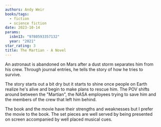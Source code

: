 ```yaml
---
authors: Andy Weir
books/tags:
  - fiction
  - science fiction
date: 2023-10-14
params:
  isbn13: "9780593357132"
  year: "2021"
star_rating: 3
title: The Martian - A Novel
---
```


An astronaut is abandoned on Mars after a dust storm separates him from his
crew. Through journal entries, he tells the story of how he tries to survive.

<!--more-->

The story starts out a bit dry but it starts to shine once people on Earth
realize he's alive and begin to make plans to rescue him. The POV shifts around
between the "Martian", the NASA employees trying to save him and the members of
the crew that left him behind.

The book and the movie have their strengths and weaknesses but I prefer the
movie to the book. The set pieces are well served by being presented on screen
accompanied by well placed musical cues.

